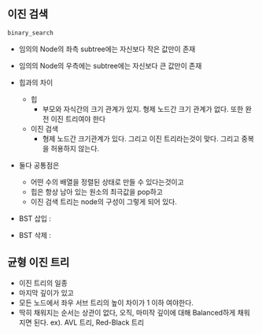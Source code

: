 
## 이진 검색

```c
binary_search
```

* 임의의 Node의 좌측 subtree에는 자신보다 작은 값만이 존재
* 임의의 Node의 우측에는 subtree에는 자신보다 큰 값만이 존재

* 힙과의 차이
  * 힙
    * 부모와 자식간의 크기 관계가 있지. 형제 노드간 크기 관계가 없다. 또한 완전 이진 트리여야 한다
  * 이진 검색
    * 형제 노드간 크기관계가 있다. 그리고 이진 트리라는것이 맞다.
    그리고 중복을 허용하지 않는다.


* 둘다 공통점은
  * 어떤 수의 배열을 정렬된 상태로 만들 수 있다는것이고
  * 힙은 항상 남아 있는 원소의 최극값을 pop하고
  * 이진 검색 트리는 node의 구성이 그렇게 되어 있다.

* BST 삽입 :
* BST 삭제 :


## 균형 이진 트리

* 이진 트리의 일종
* 마지막 깊이가 있고
* 모든 노드에서 좌우 서브 트리의 높이 차이가 1 이하 여야한다.
* 딱히 채워지는 순서는 상관이 없다,
오직, 마미작 깊이에 대해 Balanced하게 채워지면 된다.
ex). AVL 트리, Red-Black 트리
